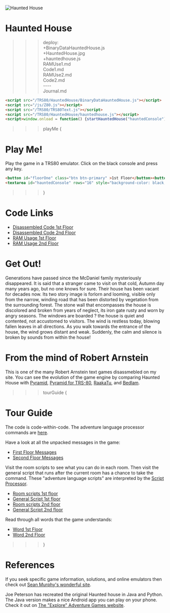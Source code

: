 ![Haunted House](HauntedHouse.jpg)

# Haunted House

>>> deploy:<br>
>>>   +BinaryDataHauntedHouse.js<br>
>>>   +HauntedHouse.jpg<br>
>>>   +hauntedhouse.js<br>
>>>   RAMUse1.md<br>
>>>   Code1.md<br>
>>>   RAMUse2.md<br>
>>>   Code2.md<br>
>>>   ----<br>
>>>   Journal.md<br>

```html
<script src="/TRS80/HauntedHouse/BinaryDataHauntedHouse.js"></script>
<script src="/js/Z80.js"></script>
<script src="/TRS80/TRS80Text.js"></script>
<script src="/TRS80/HauntedHouse/hauntedhouse.js"></script>
<script>window.onload = function() {startHauntedHouse("hauntedConsole");}</script>
```

>>> playMe {

# Play Me!
Play the game in a TRS80 emulator. Click on the black console and press any key.

```html
<button id="floorOne" class="btn btn-primary" >1st Floor</button><button id="floorTwo" class="btn btn-primary" style="margin-left:0.5em">2nd Floor</button><p>
<textarea id="hauntedConsole" rows="16" style="background-color: black;color: white;font-family: monospace;font-size:12px;width:65ch;" ></textarea>
```

>>> }


# Code Links 

* [Disassembled Code 1st Floor](Code1.md)
* [Disassembled Code 2nd Floor](Code2.md)
* [RAM Usage 1st Floor](RAMUse1.md)
* [RAM Usage 2nd Floor](RAMUse2.md)

# Get Out! 

Generations have passed since the McDaniel family mysteriously disappeared. It is said that a stranger came 
to visit on that cold, Autumn day many years ago, but no one knows for sure. Their house has been vacant 
for decades now. Its two story image is forlorn and looming, visible only from the narrow, winding road that 
has been distorted by vegetation from the surrounding forest. The stone wall that encompasses the house is 
discolored and broken from years of neglect, its iron gate rusty and worn by angry seasons. The windows are 
boarded ? the house is quiet and contented, not accustomed to visitors. The wind is restless today, blowing 
fallen leaves in all directions. As you walk towards the entrance of the house, the wind grows distant and weak. 
Suddenly, the calm and silence is broken by sounds from within the house!

# From the mind of Robert Arnstein 

This is one of the many Robert Arnstein text games disassmebled on my site. You can see the evolution of the
game engine by comparing Haunted House with [Pyramid](../../CoCo/Pyramid),
[Pyramid for TRS-80](/TRS80/Pyramid/index.html), [RaakaTu](../..CoCo/RaakaTu), and 
[Bedlam](../..CoCo/Bedlam).

>>> tourGuide {

# Tour Guide 

The code is code-within-code. The adventure language processor commands are [here](Code1.html#ScriptCommands).

Have a look at all the unpacked messages in the game:
* [First Floor Messages](Code1.html#CompressedText)
* [Second Floor Messages](Code2.html#CompressedText)

Visit the room scripts to see what you can do in each room. Then visit the general script that runs after the 
current room has a chance to take the command. These "adventure language scripts" are interpreted by 
the [Script Processor](Code1.html#RunScript).
* [Room scripts 1st floor](Code1.html#RoomScripts)
* [General Script 1st floor](Code1.html#GeneralScript)
* [Room scripts 2nd floor](Code2.html#RoomScripts)
* [General Script 2nd floor](Code2.html#GeneralScript)

Read through all words that the game understands:
* [Word 1st Floor](Code1.html#CommandTable)
* [Word 2nd Floor](Code2.html#CommandTable)

>>> }

# References

If you seek specific game information, solutions, and online emulators then check out [Sean Murphy's wonderful site](http://www.figmentfly.com).

Joe Peterson has recreated the original Haunted house in Java and Python. The Java version makes a nice Android app you can play
on your phone. Check it out on [The "Explore" Adventure Games website](http://www.wildlava.com/explore/).
